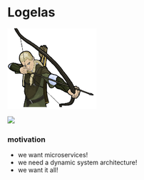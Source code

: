 # Logelas

<a href="https://travis-ci.org/nodulusteam/logelas">
<img src="./logelas.png" alt="Drawing" style="max-width: 200px!important;"/>
</a>

[<img src="https://travis-ci.org/nodulusteam/logelas.svg?branch=master">](https://travis-ci.org/nodulusteam/logelas)
 

### motivation
* we want microservices!
* we need a dynamic system architecture!
* we want it all!

 
